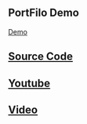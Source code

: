 
## PortFilo Demo
[Demo](https://www.johnsmilga.com/)

## [Source Code](https://github.com/GlennOu66304/Build-15-JavaScriptng)
## [Youtube](https://www.youtube.com/watch?v=c5SIG7Ie0dM)
## [Video](https://www.vanillajavascriptprojects.com/)
